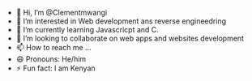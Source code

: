 - 👋 Hi, I’m @Clementmwangi
- 👀 I’m interested in Web development ans reverse engineedring
- 🌱 I’m currently learning Javascricpt and C.
- 💞️ I’m looking to collaborate on web apps and websites development
- 📫 How to reach me ...
- 😄 Pronouns: He/him
- ⚡ Fun fact: I am Kenyan

<!---
Clementmwangi/Clementmwangi is a ✨ special ✨ repository because its `README.md` (this file) appears on your GitHub profile.
You can click the Preview link to take a look at your changes.
--->
